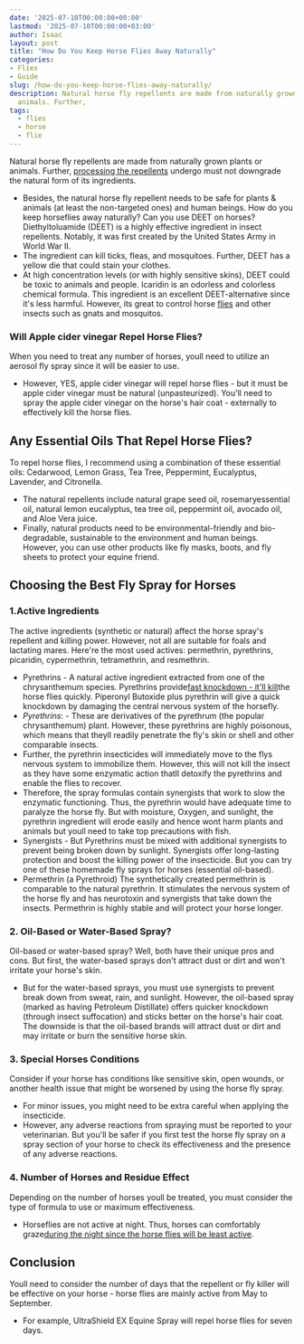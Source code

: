 ```yaml
---
date: '2025-07-10T00:00:00+00:00'
lastmod: '2025-07-10T00:00:00+03:00'
author: Isaac
layout: post
title: "How Do You Keep Horse Flies Away Naturally"
categories:
- Flies
- Guide
slug: /how-do-you-keep-horse-flies-away-naturally/
description: Natural horse fly repellents are made from naturally grown plants or
  animals. Further,
tags: 
  - flies
  - horse
  - flie
---
```

Natural horse fly repellents are made from naturally grown plants or animals. Further,
[processing the repellents](https://pestpolicy.com/best-fly-spray-for-horses/)
undergo must not downgrade the natural form of its ingredients.
- Besides, the natural horse fly repellent needs to be safe for plants & animals (at least the non-targeted ones) and human beings.
How do you keep horseflies away naturally? Can you use DEET on horses? Diethyltoluamide (DEET) is a highly effective ingredient in insect repellents. Notably, it was first created by the United States Army in World War II.
- The ingredient can kill ticks, fleas, and mosquitoes. Further, DEET has a yellow die that could stain your clothes.
- At high concentration levels (or with highly sensitive skins), DEET could be toxic to animals and people. Icaridin is an odorless and colorless chemical formula.
This ingredient is an excellent DEET-alternative since it's less harmful. However, its great to control horse [flies](/posts/how-long-do-fruit-flies-live/) and other insects such as gnats and mosquitos.
### Will Apple cider vinegar Repel Horse Flies?
When you need to treat any number of horses, youll need to utilize an aerosol fly spray since it will be easier to use.
- However, YES, apple cider vinegar will repel horse flies - but it must be apple cider vinegar must be natural (unpasteurized).
You'll need to spray the apple cider vinegar on the horse's hair coat - externally to effectively kill the horse flies.
## Any Essential Oils That Repel Horse Flies?
To repel horse flies, I recommend using a combination of these essential oils: Cedarwood, Lemon Grass, Tea Tree, Peppermint, Eucalyptus, Lavender, and Citronella.
- The natural repellents include natural grape seed oil, rosemaryessential oil, natural lemon eucalyptus, tea tree oil, peppermint oil, avocado oil, and Aloe Vera juice.
- Finally, natural products need to be environmental-friendly and bio-degradable, sustainable to the environment and human beings.
However, you can use other products like fly masks, boots, and fly sheets to protect your equine friend.
## Choosing the Best Fly Spray for Horses
### 1.Active Ingredients
The active ingredients (synthetic or natural) affect the horse spray's repellent and killing power. However, not all are suitable for foals and lactating mares.
Here're the most used actives: permethrin, pyrethrins, picaridin, cypermethrin, tetramethrin, and resmethrin.
- Pyrethrins - A natural active ingredient extracted from one of the chrysanthemum species. Pyrethrins provide[fast knockdown - it'll kill](https://pestpolicy.com/how-to-get-rid-of-ground-bees/)the horse flies quickly. Piperonyl Butoxide plus pyrethrin will give a quick knockdown by damaging the central nervous system of the horsefly.
- *Pyrethrins*: - These are derivatives of the pyrethrum (the popular chrysanthemum) plant. However, these pyrethrins are highly poisonous, which means that theyll readily penetrate the fly's skin or shell and other comparable insects.
- Further, the pyrethrin insecticides will immediately move to the flys nervous system to immobilize them. However, this will not kill the insect as they have some enzymatic action thatll detoxify the pyrethrins and enable the flies to recover.
- Therefore, the spray formulas contain synergists that work to slow the enzymatic functioning. Thus, the pyrethrin would have adequate time to paralyze the horse fly. But with moisture, Oxygen, and sunlight, the pyrethrin ingredient will erode easily and hence wont harm plants and animals  but youll need to take top precautions with fish.
- Synergists - But Pyrethrins must be mixed with additional synergists to prevent being broken down by sunlight. Synergists offer long-lasting protection and boost the killing power of the insecticide. But you can try one of these homemade fly sprays for horses (essential oil-based).
- Permethrin (a Pyrethroid)  The synthetically created permethrin is comparable to the natural pyrethrin. It stimulates the nervous system of the horse fly and has neurotoxin and synergists that take down the insects. Permethrin is highly stable and will protect your horse longer.
### 2. Oil-Based or Water-Based Spray?
Oil-based or water-based spray? Well, both have their unique pros and cons. But first, the water-based sprays don't attract dust or dirt and won't irritate your horse's skin.
- But for the water-based sprays, you must use synergists to prevent break down from sweat, rain, and sunlight.
However, the oil-based spray (marked as having Petroleum Distillate) offers quicker knockdown (through insect suffocation) and sticks better on the horse's hair coat.
The downside is that the oil-based brands will attract dust or dirt and may irritate or burn the sensitive horse skin.
### 3. Special Horses Conditions
Consider if your horse has conditions like sensitive skin, open wounds, or another health issue that might be worsened by using the horse fly spray.
- For minor issues, you might need to be extra careful when applying the insecticide.
- However, any adverse reactions from spraying must be reported to your veterinarian.
But you'll be safer if you first test the horse fly spray on a spray section of your horse to check its effectiveness and the presence of any adverse reactions.
### 4. Number of Horses and Residue Effect
Depending on the number of horses youll be treated, you must consider the type of formula to use or maximum effectiveness.
- Horseflies are not active at night. Thus, horses can comfortably graze[during the night since the horse flies will be least active](https://entomology.ca.uky.edu/ef511).
## Conclusion
Youll need to consider the number of days that the repellent or fly killer will be effective on your horse - horse flies are mainly active from May to September.
- For example, UltraShield EX Equine Spray will repel horse flies for seven days.
